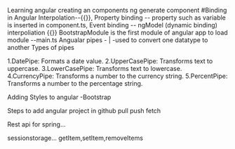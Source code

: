 Learning angular 
creating an components ng generate component <component name>
#Binding in Angular
Interpolation--{{}},
Property binding -- property such as variable is inserted in component.ts,
Event binding -- ngModel (dynamic binding)
interpoliation {{}}
BootstrapModule is the first module of angular app to load module --main.ts
Angualar pipes - | -used to convert one datatype to another
Types of pipes
  
1.DatePipe: Formats a date value.
2.UpperCasePipe: Transforms text to uppercase.
3.LowerCasePipe: Transforms text to lowercase.
4.CurrencyPipe: Transforms a number to the currency string.
5.PercentPipe: Transforms a number to the percentage string.

Adding Styles to angular
-Bootstrap

  
  Steps to add angular project in github
  pull
  push 
  fetch
  
  Rest api for spring...
  
  sessionstorage...
  getItem,setItem,removeItems
